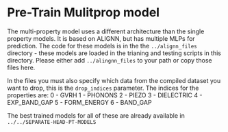 # Pre-Train Mulitprop model

The multi-property model uses a different architecture than the single property models. It is based on ALIGNN, but has multiple MLPs for prediction. The code for these models is in the the `../alignn_files` directory - these models are loaded in the trianing and testing scripts in this directory. Please either add `../alingnn_files` to your path or copy those files here.

In the files you must also specify which data from the compiled dataset you want to drop, this is the `drop_indices` parameter. The indices for the properties are:
0 - GVRH
1 - PHONONS
2 - PIEZO
3 - DIELECTRIC
4 - EXP_BAND_GAP
5 - FORM_ENERGY
6 - BAND_GAP

The best trained models for all of these are already available in `../../SEPARATE-HEAD-PT-MODELS`
